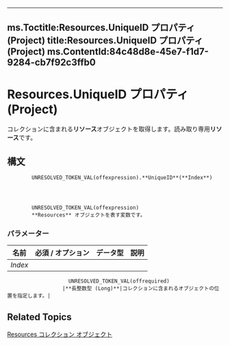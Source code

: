 

---
ms.Toctitle:Resources.UniqueID プロパティ (Project)
title:Resources.UniqueID プロパティ (Project)
ms.ContentId:84c48d8e-45e7-f1d7-9284-cb7f92c3ffb0
---
# Resources.UniqueID プロパティ (Project)




コレクションに含まれる**リソース**オブジェクトを取得します。読み取り専用**リソース**です。

## 構文

            UNRESOLVED_TOKEN_VAL(offexpression).**UniqueID**(**Index**)




            UNRESOLVED_TOKEN_VAL(offexpression)
            **Resources** オブジェクトを表す変数です。

### パラメーター

|**名前**|**必須 / オプション**|**データ型**|**説明**|
|---|---|---|---|
|*Index*|
                        UNRESOLVED_TOKEN_VAL(offrequired)
                      |**長整数型 (Long)**|コレクションに含まれるオブジェクトの位置を指定します。|





## Related Topics

[Resources コレクション オブジェクト](84f8357a-358b-f2ae-e164-65c0c5abd383.md)




